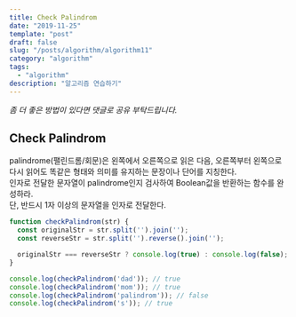 ```yaml
---
title: Check Palindrom
date: "2019-11-25"
template: "post"
draft: false
slug: "/posts/algorithm/algorithm11"
category: "algorithm"
tags:
  - "algorithm"
description: "알고리즘 연습하기"
---
```

<span class="notice">
  <em>좀 더 좋은 방법이 있다면 댓글로 공유 부탁드립니다.</em>
</span>

## Check Palindrom
palindrome(팰린드롬/회문)은 왼쪽에서 오른쪽으로 읽은 다음, 오른쪽부터 왼쪽으로 다시 읽어도 똑같은 형태와 의미를 유지하는 문장이나 단어를 지칭한다.<br>
인자로 전달한 문자열이 palindrome인지 검사하여 Boolean값을 반환하는 함수를 완성하라.<br>
단, 반드시 1자 이상의 문자열을 인자로 전달한다.


``` javascript
function checkPalindrom(str) {
  const originalStr = str.split('').join('');
  const reverseStr = str.split('').reverse().join('');

  originalStr === reverseStr ? console.log(true) : console.log(false);
}

console.log(checkPalindrom('dad')); // true
console.log(checkPalindrom('mom')); // true
console.log(checkPalindrom('palindrom')); // false
console.log(checkPalindrom('s')); // true
```

<br>
<br>
<br>
<br>
<br>